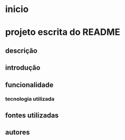 # inicio

# projeto escrita do README

## descrição

## introdução 

## funcionalidade 

### tecnologia  utilizada 

## fontes utilizadas

## autores 